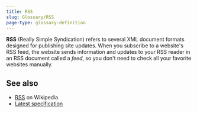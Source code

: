 ```yaml
---
title: RSS
slug: Glossary/RSS
page-type: glossary-definition
---
```




**RSS** (Really Simple Syndication) refers to several XML document formats designed for publishing site updates. When you subscribe to a website's RSS feed, the website sends information and updates to your RSS reader in an RSS document called a _feed_, so you don't need to check all your favorite websites manually.

## See also

- [RSS](https://en.wikipedia.org/wiki/RSS) on Wikipedia
- [Latest specification](https://www.rssboard.org/rss-specification)
